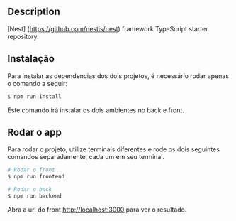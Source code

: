 ## Description

[Nest] (https://github.com/nestis/nest) framework TypeScript starter repository.

## Instalação

Para instalar as dependencias dos dois projetos, é necessário rodar apenas o comando a seguir:

```bash
$ npm run install
```

Este comando irá instalar os dois ambientes no back e front.

## Rodar o app

Para rodar o projeto, utilize terminais diferentes e rode os dois seguintes comandos separadamente, cada um em seu terminal.

```bash
# Rodar o front 
$ npm run frontend

# Rodar o back
$ npm run backend
```

Abra a url do front [http://localhost:3000](http://localhost#3000) para ver o resultado.